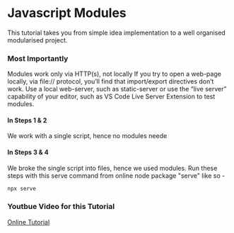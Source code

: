 
Javascript Modules
==================

This tutorial takes you from simple idea implementation to a well organised modularised project.


### Most Importantly

Modules work only via HTTP(s), not locally
If you try to open a web-page locally, via file:// protocol, you’ll find that import/export directives don’t work. Use a local web-server, such as static-server or use the “live server” capability of your editor, such as VS Code Live Server Extension to test modules.

#### In Steps 1 & 2
We work with a single script, hence no modules neede

#### In Steps 3 & 4
We broke the single script into files, hence we used modules.
Run these steps with this serve command from online node package "serve" like so -
```bash
npx serve
```
### Youtbue Video for this Tutorial
[Online Tutorial]([[https://link-url-here.org])
